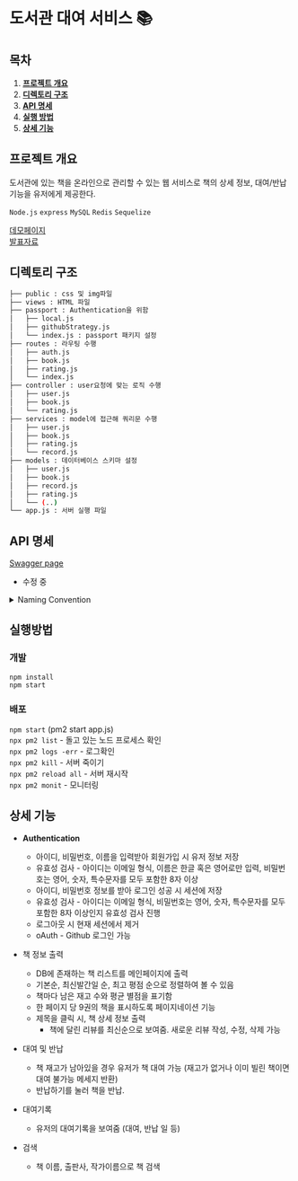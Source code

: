 # 도서관 대여 서비스 📚

## 목차
1. [**프로젝트 개요**](#1)
2. [**디렉토리 구조**](#2)
3. [**API 명세**](#3)
4. [**실행 방법**](#4)
5. [**상세 기능**](#5)

<div id="1">
  
## 프로젝트 개요

도서관에 있는 책을 온라인으로 관리할 수 있는 웹 서비스로 책의 상세 정보, 대여/반납 기능을 유저에게 제공한다.

`Node.js` `express` `MySQL` `Redis` `Sequelize`

  
[데모페이지](http://kdt-1st-project-29.koreacentral.cloudapp.azure.com)  
[발표자료](https://s3.us-west-2.amazonaws.com/secure.notion-static.com/78ad8589-b1fd-4dc6-b87a-131fa68d70ae/0828_%EB%B0%9C%ED%91%9C%EC%9E%90%EB%A3%8C.pdf?X-Amz-Algorithm=AWS4-HMAC-SHA256&X-Amz-Credential=AKIAT73L2G45O3KS52Y5%2F20210830%2Fus-west-2%2Fs3%2Faws4_request&X-Amz-Date=20210830T093246Z&X-Amz-Expires=86400&X-Amz-Signature=b7b41f1f4d7a36adede62b9b3d3ed25ea45ebd10a0b78df65a4a69371092a25c&X-Amz-SignedHeaders=host&response-content-disposition=filename%20%3D%220828%2520%25EB%25B0%259C%25ED%2591%259C%25EC%259E%2590%25EB%25A3%258C.pdf%22)
  
</div>

<div id="2">

## 디렉토리 구조

```bash
├── public : css 및 img파일
├── views : HTML 파일
├── passport : Authentication을 위함
│   ├── local.js
│   ├── githubStrategy.js
│   └── index.js : passport 패키지 설정
├── routes : 라우팅 수행
│   ├── auth.js
│   ├── book.js
│   ├── rating.js
│   └── index.js
├── controller : user요청에 맞는 로직 수행
│   ├── user.js
│   ├── book.js
│   └── rating.js
├── services : model에 접근해 쿼리문 수행
│   ├── user.js
│   ├── book.js
│   ├── rating.js
│   └── record.js
├── models : 데이터베이스 스키마 설정
│   ├── user.js
│   ├── book.js
│   ├── record.js
│   ├── rating.js
│   └── (..)
└── app.js : 서버 실행 파일
```
  
</div>

<div id="3">

## API 명세

[Swagger page](https://app.swaggerhub.com/apis-docs/elice_heeji/elice_library/1.0.0)

- 수정 중

<details>
<summary>Naming Convention</summary>
<div markdown="1">

### 기본

- 단일 글자로 짓지 않는다. 이름을 보고 쓰임새를 알 수 있도록 한다.
- 이름 맨 앞, 맨 뒤에 '\_'을 쓰지 않는다.
- 약어는 모두 소문자 혹은 대문자로 표기한다.
- exports되는 파일 내 모든 상수는 대문자로 표기한다.
- 이름에 복수형을 표기하지 않는다.
- 줄임말을 사용하지 않는다.

### 파일 및 패키지

- 파일의 이름은 소문자로 표기한다. `helloworld.js`
- 패키지 이름은 lowerCamelCase로 표기한다.
- 파일의 이름은 default export의 이름과 일치해야 한다.

### 변수

- 변수의 이름은 lowerCamelCase로 표기한다.
- 변수의 이름은 알파벳으로 시작해야한다.

### 함수

- 함수의 이름은 lowerCamelCase로 표기한다.
- 함수의 이름은 동사 또는 동사구문으로 표기한다.
- 함수를 export할 때는 camelCase로 표기한다. (파일 이름과 구분되어야 함)
- 함수 라이브러리를 export할 때는 PascalCase로 표기한다.
- 함수의 파라미터는 lowerCamelCase로 표기한다.

### 객체

- 이름은 lowerCamelCase로 표기한다.
- export할 때는 PascalCase로 표기한다.

### 클래스

- 클래스나 생성자의 이름은 PascalCase로 표기한다.
- 이름은 명사 또는 명사구문으로 표기한다

</div>
</details>

</div>

<div id="4">

## 실행방법

### 개발

`npm install`  
`npm start`

### 배포

`npm start` (pm2 start app.js)  
`npx pm2 list` - 돌고 있는 노드 프로세스 확인  
`npx pm2 logs -err` - 로그확인  
`npx pm2 kill` - 서버 죽이기  
`npx pm2 reload all` - 서버 재시작  
`npx pm2 monit` - 모니터링  

</div>

<div id="5">

## 상세 기능

- **Authentication**
  - 아이디, 비밀번호, 이름을 입력받아 회원가입 시 유저 정보 저장
  - 유효성 검사 - 아이디는 이메일 형식, 이름은 한글 혹은 영어로만 입력, 비밀번호는 영어, 숫자, 특수문자를 모두 포함한 8자 이상
  - 아이디, 비밀번호 정보를 받아 로그인 성공 시 세션에 저장
  - 유효성 검사 - 아이디는 이메일 형식, 비밀번호는 영어, 숫자, 특수문자를 모두 포함한 8자 이상인지 유효성 검사 진행
  - 로그아웃 시 현재 세션에서 제거
  - oAuth - Github 로그인 가능

- 책 정보 출력
  - DB에 존재하는 책 리스트를 메인페이지에 출력
  - 기본순, 최신발간일 순, 최고 평점 순으로 정렬하여 볼 수 있음
  - 책마다 남은 재고 수와 평균 별점을 표기함
  - 한 페이지 당 9권의 책을 표시하도록 페이지네이션 기능
  - 제목을 클릭 시, 책 상세 정보 출력
    - 책에 달린 리뷰를 최신순으로 보여줌. 새로운 리뷰 작성, 수정, 삭제 가능

- 대여 및 반납
  - 책 재고가 남아있을 경우 유저가 책 대여 가능 (재고가 없거나 이미 빌린 책이면 대여 불가능 메세지 반환)
  - 반납하기를 눌러 책을 반납. 

- 대여기록
  - 유저의 대여기록을 보여줌 (대여, 반납 일 등)

- 검색
  - 책 이름, 출판사, 작가이름으로 책 검색

</div>
